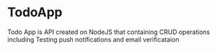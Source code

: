 # TodoApp
Todo App is API created on NodeJS that containing CRUD operations including Testing push notifications and email verificataion 
